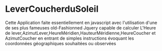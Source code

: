 # LeverCoucherduSoleil
Cette Application faite essentiellement en javascript avec l'utilisation d'une de ses plus fameuses old-Fashionned Jquery capable de calculer L'Heure de lever,AzimutLever,HeureMéridien,HauteurMéridienne,HeureCoucher et AzimutCoucher en entrant de simples instructions évoquant les coordonnées géographiques souhaitées ou observées 
